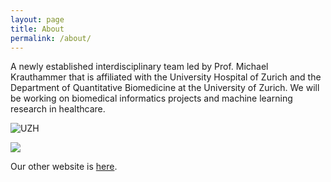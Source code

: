 ```yaml
---
layout: page
title: About
permalink: /about/
---
```


A newly established interdisciplinary team led by Prof. Michael Krauthammer that is affiliated with the University Hospital of Zurich and the Department of Quantitative Biomedicine at the University of Zurich. We will be working on biomedical informatics projects and machine learning research in healthcare.

![UZH]({{"/images/uzh.jpg"}})

<!-- ![UZH]({{"/images/uzh.jpg"}}) -->

<!-- ![UZH]({{"/images/uzh.jpg"}}) -->

<img src="https://www.google.com/url?sa=i&source=images&cd=&ved=2ahUKEwjirNTf5ergAhVI46QKHdL7AGsQjRx6BAgBEAU&url=https%3A%2F%2Fwww.isc.uzh.ch%2F&psig=AOvVaw1Cf22VMNuumaZ1f_xfdqCE&ust=1551868195668829">

<!-- ![Clinical Data Science](/images/clinical_datascience.svg) -->

Our other website is [here](https://www.cmi.uzh.ch/en.html).
